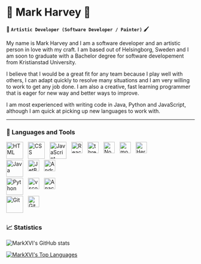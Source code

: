 # :japanese_goblin: Mark Harvey :rabbit:

**:art: `Artistic Developer (Software Developer / Painter)` :paintbrush:**


My name is Mark Harvey and I am a software developer and an artistic person in love with my craft. I am based out of Helsingborg, Sweden and I am soon to graduate with a Bachelor degree for software developement from Kristianstad University.

I believe that I would be a great fit for any team because I play well with others, I can adapt quickly to resolve many situations and I am very willing to work to get any job done. I am also a creative, fast learning programmer that is eager for new way and better ways to improve.

I am most experienced with writing code in Java, Python and JavaScript, although I am quick at picking up new languages to work with.

<!-- [Check out my website](https://MarkXVI.github.io) -->
---

### :toolbox: Languages and Tools

<img align="left" alt="HTML" width="45px" style="padding-right:10px;" src="https://cdn.jsdelivr.net/gh/devicons/devicon/icons/html5/html5-plain.svg" />

<img align="left" alt="CSS" width="45px" style="padding-right:10px;" src="https://cdn.jsdelivr.net/gh/devicons/devicon/icons/css3/css3-plain.svg" />

<img align="left" alt="JavaScript" width="45px" style="padding-right:10px;" src="https://cdn.jsdelivr.net/gh/devicons/devicon/icons/javascript/javascript-original.svg" />

<img align="left" alt="React" width="30px" style="padding-right:10px;" src="https://cdn.jsdelivr.net/gh/devicons/devicon/icons/react/react-original.svg" />

<img align="left" alt="threejs" width="30px" style="padding-right:10px;" src="https://cdn.jsdelivr.net/gh/devicons/devicon/icons/threejs/threejs-original.svg" />

<img align="left" alt="NodeJS" width="30px" style="padding-right:10px;" src="https://cdn.jsdelivr.net/gh/devicons/devicon/icons/nodejs/nodejs-original.svg" />

<img align="left" alt="mongodb" width="30px" style="padding-right:10px;" src="https://cdn.jsdelivr.net/gh/devicons/devicon/icons/mongodb/mongodb-original.svg"/>

<img align="left" alt="Heroku" width="30px" style="padding-right:10px;" src="https://cdn.jsdelivr.net/gh/devicons/devicon/icons/heroku/heroku-original.svg"/>

<br /><br />

<img align="left" alt="Java" width="45px" style="padding-right:10px;" src="https://cdn.jsdelivr.net/gh/devicons/devicon/icons/java/java-original.svg"/>

<img align="left" alt="JetBrains" width="30px" style="padding-right:10px;" src="https://cdn.jsdelivr.net/gh/devicons/devicon/icons/jetbrains/jetbrains-original.svg"/>

<img align="left" alt="AndroidStudio" width="30px" style="padding-right:10px;" src="https://cdn.jsdelivr.net/gh/devicons/devicon/icons/androidstudio/androidstudio-original.svg"/>

<br /><br />

<img align="left" alt="Python" width="45px" style="padding-right:10px;" src="https://cdn.jsdelivr.net/gh/devicons/devicon/icons/python/python-original.svg" />

<img align="left" alt="vscode" width="30px" style="padding-right:10px;" src="https://cdn.jsdelivr.net/gh/devicons/devicon/icons/vscode/vscode-original.svg" />

<img align="left" alt="Anaconda" width="30px" style="padding-right:10px;" src="https://cdn.jsdelivr.net/gh/devicons/devicon/icons/anaconda/anaconda-original.svg"/>

<br /><br />

<img align="left" alt="Git" width="45px" style="padding-right:10px;" src="https://cdn.jsdelivr.net/gh/devicons/devicon/icons/git/git-original.svg" />

<img align="left" alt="GitHub" width="30px" style="padding-right:10px;" src="https://cdn.jsdelivr.net/gh/devicons/devicon/icons/github/github-original.svg" />

<br /><br />

#

### :chart_with_upwards_trend: Statistics

![MarkXVI's GitHub stats](https://github-readme-stats.vercel.app/api?username=MarkXVI&show_icons=true&theme=synthwave)

[![MarkXVI's Top Languages](https://github-readme-stats.vercel.app/api/top-langs/?username=MarkXVI&layout=compact)](https://github.com/MarkXVI/github-readme-stats)

<!-- ![GitHub Streak](https://streak-stats.demolab.com?user=MarkXVI&theme=gruvbox&border_radius=4.5) -->

#
<!--
<details>
 <summary><h3> :computer: Mark's Coding Journey</h3></summary>
    Started with web development, realised I loved coding and went to study at Kristianstads University. I graduate with a Bachelor degree for Software development in June 2023. -->

